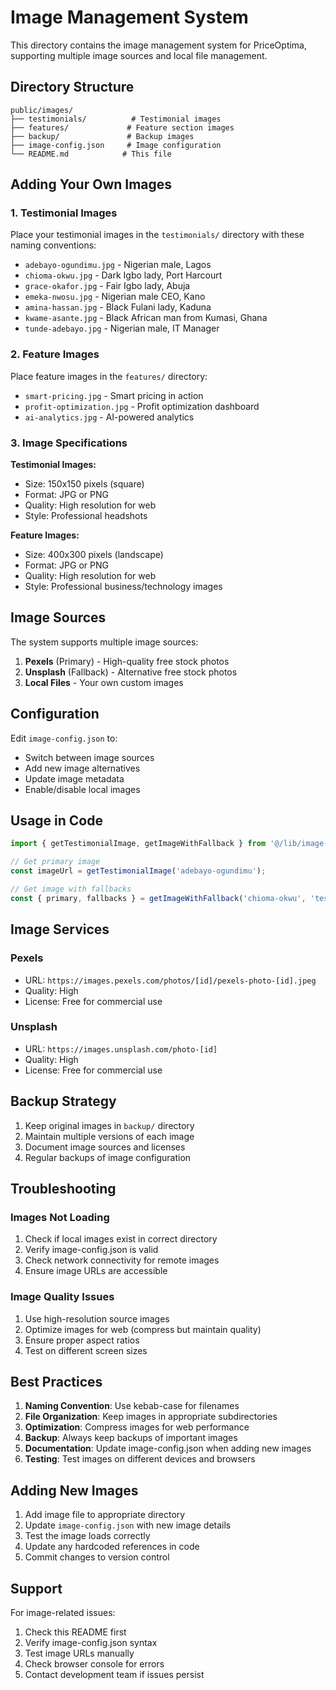 # Image Management System

This directory contains the image management system for PriceOptima, supporting multiple image sources and local file management.

## Directory Structure

```
public/images/
├── testimonials/          # Testimonial images
├── features/             # Feature section images
├── backup/               # Backup images
├── image-config.json     # Image configuration
└── README.md            # This file
```

## Adding Your Own Images

### 1. Testimonial Images
Place your testimonial images in the `testimonials/` directory with these naming conventions:

- `adebayo-ogundimu.jpg` - Nigerian male, Lagos
- `chioma-okwu.jpg` - Dark Igbo lady, Port Harcourt
- `grace-okafor.jpg` - Fair Igbo lady, Abuja
- `emeka-nwosu.jpg` - Nigerian male CEO, Kano
- `amina-hassan.jpg` - Black Fulani lady, Kaduna
- `kwame-asante.jpg` - Black African man from Kumasi, Ghana
- `tunde-adebayo.jpg` - Nigerian male, IT Manager

### 2. Feature Images
Place feature images in the `features/` directory:

- `smart-pricing.jpg` - Smart pricing in action
- `profit-optimization.jpg` - Profit optimization dashboard
- `ai-analytics.jpg` - AI-powered analytics

### 3. Image Specifications

**Testimonial Images:**
- Size: 150x150 pixels (square)
- Format: JPG or PNG
- Quality: High resolution for web
- Style: Professional headshots

**Feature Images:**
- Size: 400x300 pixels (landscape)
- Format: JPG or PNG
- Quality: High resolution for web
- Style: Professional business/technology images

## Image Sources

The system supports multiple image sources:

1. **Pexels** (Primary) - High-quality free stock photos
2. **Unsplash** (Fallback) - Alternative free stock photos
3. **Local Files** - Your own custom images

## Configuration

Edit `image-config.json` to:
- Switch between image sources
- Add new image alternatives
- Update image metadata
- Enable/disable local images

## Usage in Code

```typescript
import { getTestimonialImage, getImageWithFallback } from '@/lib/image-manager';

// Get primary image
const imageUrl = getTestimonialImage('adebayo-ogundimu');

// Get image with fallbacks
const { primary, fallbacks } = getImageWithFallback('chioma-okwu', 'testimonials');
```

## Image Services

### Pexels
- URL: `https://images.pexels.com/photos/[id]/pexels-photo-[id].jpeg`
- Quality: High
- License: Free for commercial use

### Unsplash
- URL: `https://images.unsplash.com/photo-[id]`
- Quality: High
- License: Free for commercial use

## Backup Strategy

1. Keep original images in `backup/` directory
2. Maintain multiple versions of each image
3. Document image sources and licenses
4. Regular backups of image configuration

## Troubleshooting

### Images Not Loading
1. Check if local images exist in correct directory
2. Verify image-config.json is valid
3. Check network connectivity for remote images
4. Ensure image URLs are accessible

### Image Quality Issues
1. Use high-resolution source images
2. Optimize images for web (compress but maintain quality)
3. Ensure proper aspect ratios
4. Test on different screen sizes

## Best Practices

1. **Naming Convention**: Use kebab-case for filenames
2. **File Organization**: Keep images in appropriate subdirectories
3. **Optimization**: Compress images for web performance
4. **Backup**: Always keep backups of important images
5. **Documentation**: Update image-config.json when adding new images
6. **Testing**: Test images on different devices and browsers

## Adding New Images

1. Add image file to appropriate directory
2. Update `image-config.json` with new image details
3. Test the image loads correctly
4. Update any hardcoded references in code
5. Commit changes to version control

## Support

For image-related issues:
1. Check this README first
2. Verify image-config.json syntax
3. Test image URLs manually
4. Check browser console for errors
5. Contact development team if issues persist
